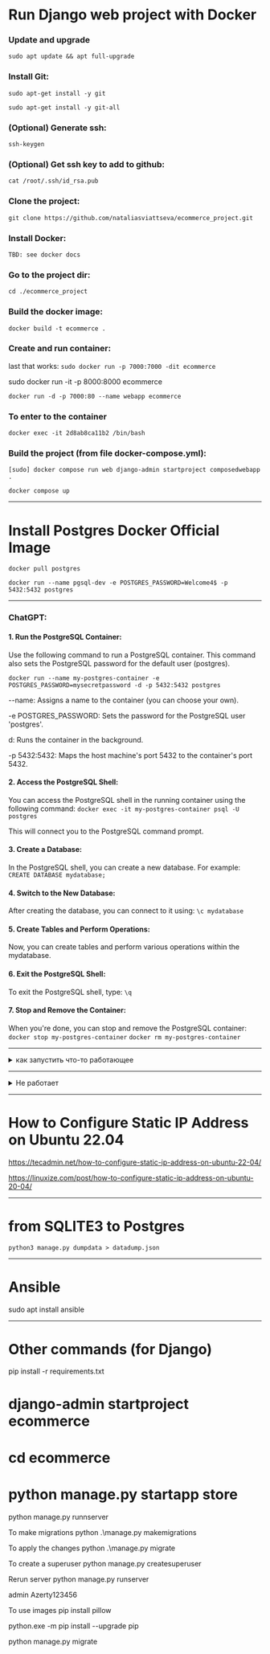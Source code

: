 # Run Django web project with Docker

### Update and upgrade
`sudo apt update && apt full-upgrade
`

### Install Git:
`sudo apt-get install -y git`

`sudo apt-get install -y git-all`


### (Optional) Generate ssh:
`ssh-keygen`


### (Optional) Get ssh key to add to github: 
`cat /root/.ssh/id_rsa.pub`


### Clone the project:
`git clone https://github.com/nataliasviattseva/ecommerce_project.git`


### Install Docker:
`TBD: see docker docs`


### Go to the project dir:
`cd ./ecommerce_project`


### Build the docker image:
`docker build -t ecommerce .`


### Create and run container:
last that works: `sudo docker run -p 7000:7000 -dit ecommerce`

sudo docker run -it -p 8000:8000 ecommerce

`docker run -d -p 7000:80 --name webapp ecommerce`

### To enter to the container
`docker exec -it 2d8ab8ca11b2 /bin/bash`


### Build the project (from file docker-compose.yml):
`[sudo] docker compose run web django-admin startproject composedwebapp .`

`docker compose up`


------

# Install Postgres Docker Official Image

`docker pull postgres`

`docker run --name pgsql-dev -e POSTGRES_PASSWORD=Welcome4$ -p 5432:5432 postgres`

***

### ChatGPT:

#### 1. Run the PostgreSQL Container:

Use the following command to run a PostgreSQL container. This command also sets the PostgreSQL password for the default user (postgres).

`docker run --name my-postgres-container -e POSTGRES_PASSWORD=mysecretpassword -d -p 5432:5432 postgres`

--name: Assigns a name to the container (you can choose your own).

-e POSTGRES_PASSWORD: Sets the password for the PostgreSQL user 'postgres'.

d: Runs the container in the background.

-p 5432:5432: Maps the host machine's port 5432 to the container's port 5432.


#### 2. Access the PostgreSQL Shell:
You can access the PostgreSQL shell in the running container using the following command:
`docker exec -it my-postgres-container psql -U postgres`

This will connect you to the PostgreSQL command prompt.


#### 3. Create a Database:
In the PostgreSQL shell, you can create a new database. For example:
`CREATE DATABASE mydatabase;`


#### 4. Switch to the New Database:
After creating the database, you can connect to it using:
`\c mydatabase`


#### 5. Create Tables and Perform Operations:
Now, you can create tables and perform various operations within the mydatabase.


#### 6. Exit the PostgreSQL Shell:
To exit the PostgreSQL shell, type:
`\q`


#### 7. Stop and Remove the Container:
When you're done, you can stop and remove the PostgreSQL container:
`docker stop my-postgres-container`
`docker rm my-postgres-container`

***

<details>
  <summary>как запустить что-то работающее</summary>
  https://commandprompt.com/education/how-to-install-postgresql-using-docker-compose/
</details>

***

<details>
  <summary>Не работает</summary>

https://www.docker.com/blog/how-to-use-the-postgres-docker-official-image/

https://hub.docker.com/_/postgres


https://www.commandprompt.com/education/how-to-create-a-postgresql-database-in-docker/

(Optional - don't want to delete) Grab the latest Postgres version from Docker Hub:
`docker pull postgres`

(Optional - don't want to delete) 
`docker run --name some-postgres -e POSTGRES_PASSWORD={pw} -d postgres`


FROM HERE:

Install git: https://github.com/nataliasviattseva/myDjangoProjet/wiki/Run-Django-web-project-with-Docker#install-git

`git clone https://github.com/nataliasviattseva/postgres.git`

Install Docker: `bash /postgres/dockerInstallPierre.sh`

`cd /postgres`

`docker compose -f dbGreta78.db up` (doesn't work --> **ERROR: parsing /postgres/dbGreta78.db: yaml: control characters are not allowed)**

</details>



-------


# How to Configure Static IP Address on Ubuntu 22.04

https://tecadmin.net/how-to-configure-static-ip-address-on-ubuntu-22-04/

https://linuxize.com/post/how-to-configure-static-ip-address-on-ubuntu-20-04/


------

# from SQLITE3 to Postgres

`python3 manage.py dumpdata > datadump.json`

--------

# Ansible


sudo apt install ansible

-------

# Other commands (for Django)


pip install -r requirements.txt

# django-admin startproject ecommerce
# cd ecommerce

# python manage.py startapp store

python manage.py runnserver

To make migrations
python .\manage.py makemigrations

To apply the changes
python .\manage.py migrate

To create a superuser
python manage.py createsuperuser 

Rerun server
python manage.py runserver

 admin
 Azerty123456

 To use images
 pip install pillow

 python.exe -m pip install --upgrade pip

python manage.py migrate
